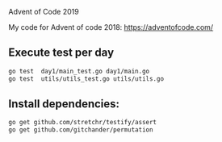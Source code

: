 Advent of Code 2019

My code for Advent of code 2018: https://adventofcode.com/

## Execute test per day

```Bash
go test  day1/main_test.go day1/main.go
go test  utils/utils_test.go utils/utils.go  
```

## Install dependencies:

```Bash
go get github.com/stretchr/testify/assert
go get github.com/gitchander/permutation
```